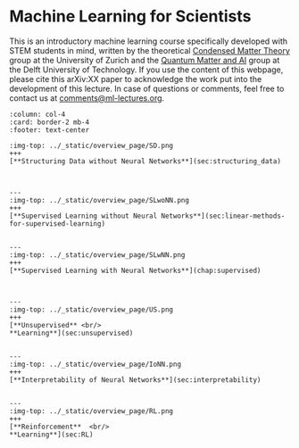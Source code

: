 # Machine Learning for Scientists

This is an introductory machine learning course specifically developed with STEM students in mind,
written by the theoretical [Condensed Matter Theory](https://www.physik.uzh.ch/en/groups/neupert.html) group at the University of Zurich and the [Quantum Matter and AI](https://twitter.com/QMAI_TUDelft) group at the Delft University of Technology. If you use the content of this webpage, please cite this arXiv:XX paper to acknowledge the work put into the development of this lecture. In case of questions or comments, feel free to contact us at [comments@ml-lectures.org](mailto:comments@ml-lectures.org).



````{panels}
:column: col-4
:card: border-2 mb-4
:footer: text-center

:img-top: ../_static/overview_page/SD.png
+++
[**Structuring Data without Neural Networks**](sec:structuring_data)



---
:img-top: ../_static/overview_page/SLwoNN.png
+++
[**Supervised Learning without Neural Networks**](sec:linear-methods-for-supervised-learning)


---
:img-top: ../_static/overview_page/SLwNN.png
+++
[**Supervised Learning with Neural Networks**](chap:supervised)



---
:img-top: ../_static/overview_page/US.png
+++
[**Unsupervised** <br/>
**Learning**](sec:unsupervised)


---
:img-top: ../_static/overview_page/IoNN.png
+++
[**Interpretability of Neural Networks**](sec:interpretability)


---
:img-top: ../_static/overview_page/RL.png
+++
[**Reinforcement**  <br/>
**Learning**](sec:RL)





````
